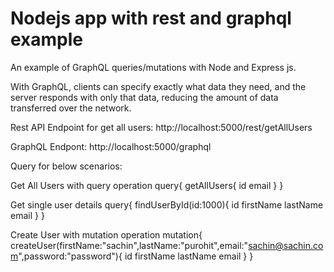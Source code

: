 # Nodejs app with rest and graphql example

An example of GraphQL queries/mutations with Node and Express js.

With GraphQL, clients can specify exactly what data they need, and the server responds with only that data, reducing the amount of data transferred over the network.

Rest API Endpoint for get all users: http://localhost:5000/rest/getAllUsers

GraphQL Endpont: http://localhost:5000/graphql

Query for below scenarios:

Get All Users with query operation
query{ getAllUsers{ id email } }

Get single user details
query{ findUserById(id:1000){ id firstName lastName email } }

Create User with mutation operation
mutation{ createUser(firstName:"sachin",lastName:"purohit",email:"sachin@sachin.com",password:"password"){ id firstName lastName email } }
